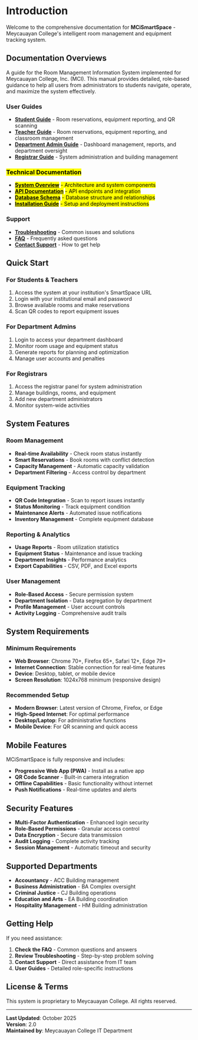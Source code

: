# Introduction

Welcome to the comprehensive documentation for **MCiSmartSpace** - Meycauayan College's intelligent room management and equipment tracking system.

## Documentation Overviews

A guide for the Room Management Information System implemented for Meycauayan College, Inc. (MCI). This manual provides detailed, role-based guidance to help all users from administrators to students navigate, operate, and maximize the system effectively.

### User Guides

* [**Student Guide**](student-guide/) - Room reservations, equipment reporting, and QR scanning
* [**Teacher Guide**](teacher-guide/) - Room reservations, equipment reporting, and classroom management
* [**Department Admin Guide**](department-administrators/department-admin-guide/) - Dashboard management, reports, and department oversight
* [**Registrar Guide**](registrars/registrar-guide/) - System administration and building management

### <mark style="color:$danger;">Technical Documentation</mark>

* [<mark style="color:$danger;">**System Overview**</mark>](technical/system-overview.md) <mark style="color:$danger;">- Architecture and system components</mark>
* [<mark style="color:$danger;">**API Documentation**</mark>](technical/api-documentation.md) <mark style="color:$danger;">- API endpoints and integration</mark>
* [<mark style="color:$danger;">**Database Schema**</mark>](technical/database-schema.md) <mark style="color:$danger;">- Database structure and relationships</mark>
* [<mark style="color:$danger;">**Installation Guide**</mark>](technical/installation.md) <mark style="color:$danger;">- Setup and deployment instructions</mark>

### Support

* [**Troubleshooting**](support/troubleshooting.md) - Common issues and solutions
* [**FAQ**](support/faq.md) - Frequently asked questions
* [**Contact Support**](support/contact.md) - How to get help

## Quick Start

### For Students & Teachers

1. Access the system at your institution's SmartSpace URL
2. Login with your institutional email and password
3. Browse available rooms and make reservations
4. Scan QR codes to report equipment issues

### For Department Admins

1. Login to access your department dashboard
2. Monitor room usage and equipment status
3. Generate reports for planning and optimization
4. Manage user accounts and penalties

### For Registrars

1. Access the registrar panel for system administration
2. Manage buildings, rooms, and equipment
3. Add new department administrators
4. Monitor system-wide activities

## System Features

### Room Management

* **Real-time Availability** - Check room status instantly
* **Smart Reservations** - Book rooms with conflict detection
* **Capacity Management** - Automatic capacity validation
* **Department Filtering** - Access control by department

### Equipment Tracking

* **QR Code Integration** - Scan to report issues instantly
* **Status Monitoring** - Track equipment condition
* **Maintenance Alerts** - Automated issue notifications
* **Inventory Management** - Complete equipment database

### Reporting & Analytics

* **Usage Reports** - Room utilization statistics
* **Equipment Status** - Maintenance and issue tracking
* **Department Insights** - Performance analytics
* **Export Capabilities** - CSV, PDF, and Excel exports

### User Management

* **Role-Based Access** - Secure permission system
* **Department Isolation** - Data segregation by department
* **Profile Management** - User account controls
* **Activity Logging** - Comprehensive audit trails

## System Requirements

### Minimum Requirements

* **Web Browser**: Chrome 70+, Firefox 65+, Safari 12+, Edge 79+
* **Internet Connection**: Stable connection for real-time features
* **Device**: Desktop, tablet, or mobile device
* **Screen Resolution**: 1024x768 minimum (responsive design)

### Recommended Setup

* **Modern Browser**: Latest version of Chrome, Firefox, or Edge
* **High-Speed Internet**: For optimal performance
* **Desktop/Laptop**: For administrative functions
* **Mobile Device**: For QR scanning and quick access

## Mobile Features

MCiSmartSpace is fully responsive and includes:

* **Progressive Web App (PWA)** - Install as a native app
* **QR Code Scanner** - Built-in camera integration
* **Offline Capabilities** - Basic functionality without internet
* **Push Notifications** - Real-time updates and alerts

## Security Features

* **Multi-Factor Authentication** - Enhanced login security
* **Role-Based Permissions** - Granular access control
* **Data Encryption** - Secure data transmission
* **Audit Logging** - Complete activity tracking
* **Session Management** - Automatic timeout and security

## Supported Departments

* **Accountancy** - ACC Building management
* **Business Administration** - BA Complex oversight
* **Criminal Justice** - CJ Building operations
* **Education and Arts** - EA Building coordination
* **Hospitality Management** - HM Building administration

## Getting Help

If you need assistance:

1. **Check the FAQ** - Common questions and answers
2. **Review Troubleshooting** - Step-by-step problem solving
3. **Contact Support** - Direct assistance from IT team
4. **User Guides** - Detailed role-specific instructions

## License & Terms

This system is proprietary to Meycauayan College. All rights reserved.

***

**Last Updated**: October 2025\
**Version**: 2.0\
**Maintained by**: Meycauayan College IT Department
